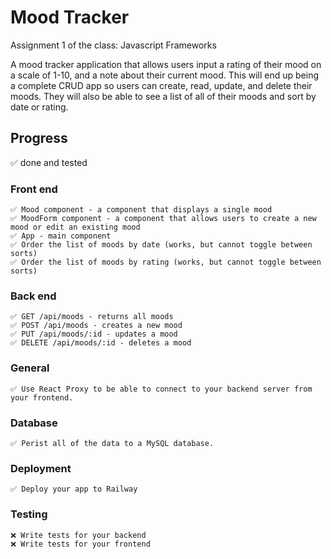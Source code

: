 # Mood Tracker

Assignment 1 of the class: Javascript Frameworks 

A mood tracker application that allows users input a rating of their mood on a scale of 1-10, and a note about their current mood. 
This will end up being a complete CRUD app so users can create, read, update, and delete their moods. 
They will also be able to see a list of all of their moods and sort by date or rating.



## Progress
✅ done and tested


### Front end 
    ✅ Mood component - a component that displays a single mood
    ✅ MoodForm component - a component that allows users to create a new mood or edit an existing mood
    ✅ App - main component
    ✅ Order the list of moods by date (works, but cannot toggle between sorts)
    ✅ Order the list of moods by rating (works, but cannot toggle between sorts)
  
    
### Back end 
    ✅ GET /api/moods - returns all moods
    ✅ POST /api/moods - creates a new mood
    ✅ PUT /api/moods/:id - updates a mood
    ✅ DELETE /api/moods/:id - deletes a mood


### General
    ✅ Use React Proxy to be able to connect to your backend server from your frontend.

### Database
    ✅ Perist all of the data to a MySQL database.

### Deployment
    ✅ Deploy your app to Railway

### Testing
    ❌ Write tests for your backend
    ❌ Write tests for your frontend
